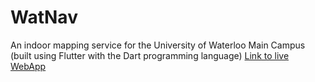 # WatNav
An indoor mapping service for the University of Waterloo Main Campus (built using Flutter with the Dart programming language)
<a href="https://vishgit1234.github.io/#/">Link to live WebApp</a>
